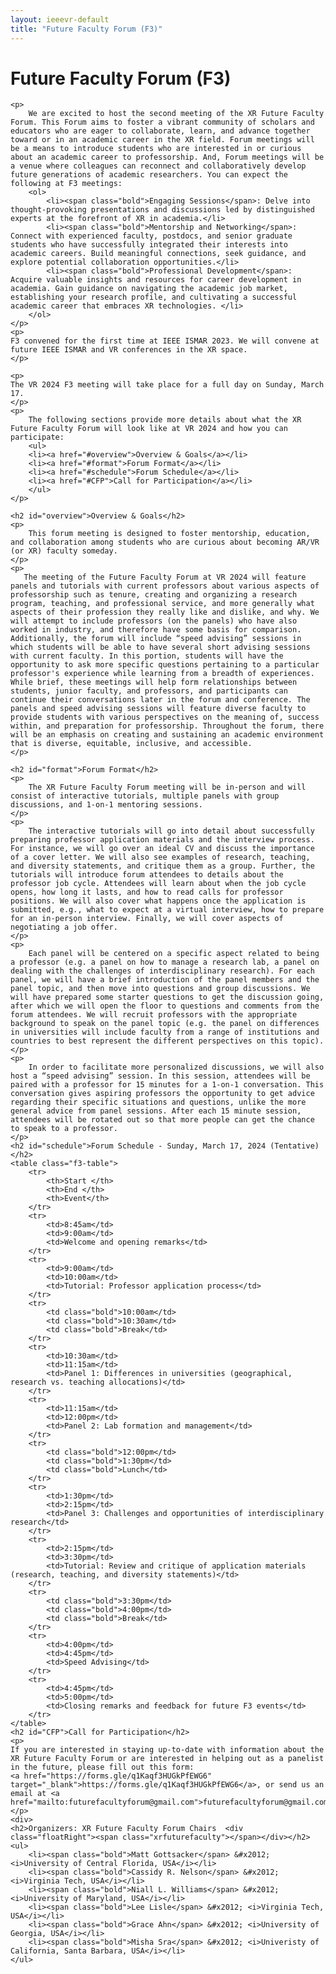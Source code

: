 ```yaml
---
layout: ieeevr-default
title: "Future Faculty Forum (F3)"
---
```

<script type="text/javascript">  

    $(document).ready(function(){
		var email = ""; 
		var domain = "ieeevr.org"; 

		email = "xrfuturefaculty2024"; 		
		$(".xrfuturefaculty").html("<span class='text-nowrap'><a href=javascript:location='" + "mail" + "to:" + email + "@" + domain + "'><i class='fas fa-fw fa-envelope-square emailIconSm' style=''></i><i class='emailTextSm'>" + email + "@" + domain + "</a></i></span>");	
	});
</script>

<div>
    <h1>Future Faculty Forum (F3) <div class="floatRight"><span class="xrfuturefaculty"></span></div></h1>
    
    <p>
        We are excited to host the second meeting of the XR Future Faculty Forum. This Forum aims to foster a vibrant community of scholars and educators who are eager to collaborate, learn, and advance together toward or in an academic career in the XR field. Forum meetings will be a means to introduce students who are interested in or curious about an academic career to professorship. And, Forum meetings will be a venue where colleagues can reconnect and collaboratively develop future generations of academic researchers. You can expect the following at F3 meetings:
        <ol>
            <li><span class="bold">Engaging Sessions</span>: Delve into thought-provoking presentations and discussions led by distinguished experts at the forefront of XR in academia.</li>
            <li><span class="bold">Mentorship and Networking</span>: Connect with experienced faculty, postdocs, and senior graduate students who have successfully integrated their interests into academic careers. Build meaningful connections, seek guidance, and explore potential collaboration opportunities.</li>
            <li><span class="bold">Professional Development</span>: Acquire valuable insights and resources for career development in academia. Gain guidance on navigating the academic job market, establishing your research profile, and cultivating a successful academic career that embraces XR technologies. </li>
        </ol>
    </p>
    <p>
    F3 convened for the first time at IEEE ISMAR 2023. We will convene at future IEEE ISMAR and VR conferences in the XR space.
    </p>
    
    <p>
    The VR 2024 F3 meeting will take place for a full day on Sunday, March 17.
    </p>
    <p>
        The following sections provide more details about what the XR Future Faculty Forum will look like at VR 2024 and how you can participate:
        <ul>
        <li><a href="#overview">Overview & Goals</a></li>
        <li><a href="#format">Forum Format</a></li>
        <li><a href="#schedule">Forum Schedule</a></li>
        <li><a href="#CFP">Call for Participation</a></li>
        </ul>
    </p>

    <h2 id="overview">Overview & Goals</h2>
    <p>
        This forum meeting is designed to foster mentorship, education, and collaboration among students who are curious about becoming AR/VR (or XR) faculty someday.
    </p>
    <p> 
       The meeting of the Future Faculty Forum at VR 2024 will feature panels and tutorials with current professors about various aspects of professorship such as tenure, creating and organizing a research program, teaching, and professional service, and more generally what aspects of their profession they really like and dislike, and why. We will attempt to include professors (on the panels) who have also worked in industry, and therefore have some basis for comparison. Additionally, the forum will include “speed advising” sessions in which students will be able to have several short advising sessions with current faculty. In this portion, students will have the opportunity to ask more specific questions pertaining to a particular professor's experience while learning from a breadth of experiences. While brief, these meetings will help form relationships between students, junior faculty, and professors, and participants can continue their conversations later in the forum and conference. The panels and speed advising sessions will feature diverse faculty to provide students with various perspectives on the meaning of, success within, and preparation for professorship. Throughout the forum, there will be an emphasis on creating and sustaining an academic environment that is diverse, equitable, inclusive, and accessible.
    </p>

    <h2 id="format">Forum Format</h2>
    <p>
        The XR Future Faculty Forum meeting will be in-person and will consist of interactive tutorials, multiple panels with group discussions, and 1-on-1 mentoring sessions.
    </p>
    <p>
        The interactive tutorials will go into detail about successfully preparing professor application materials and the interview process. For instance, we will go over an ideal CV and discuss the importance of a cover letter. We will also see examples of research, teaching, and diversity statements, and critique them as a group. Further, the tutorials will introduce forum attendees to details about the professor job cycle. Attendees will learn about when the job cycle opens, how long it lasts, and how to read calls for professor positions. We will also cover what happens once the application is submitted, e.g., what to expect at a virtual interview, how to prepare for an in-person interview. Finally, we will cover aspects of negotiating a job offer.
    </p>
    <p>
        Each panel will be centered on a specific aspect related to being a professor (e.g. a panel on how to manage a research lab, a panel on dealing with the challenges of interdisciplinary research). For each panel, we will have a brief introduction of the panel members and the panel topic, and then move into questions and group discussions. We will have prepared some starter questions to get the discussion going, after which we will open the floor to questions and comments from the forum attendees. We will recruit professors with the appropriate background to speak on the panel topic (e.g. the panel on differences in universities will include faculty from a range of institutions and countries to best represent the different perspectives on this topic).
    </p>
    <p>
        In order to facilitate more personalized discussions, we will also host a “speed advising” session. In this session, attendees will be paired with a professor for 15 minutes for a 1-on-1 conversation. This conversation gives aspiring professors the opportunity to get advice regarding their specific situations and questions, unlike the more general advice from panel sessions. After each 15 minute session, attendees will be rotated out so that more people can get the chance to speak to a professor.
    </p>
    <h2 id="schedule">Forum Schedule - Sunday, March 17, 2024 (Tentative)</h2>    
    <table class="f3-table">
        <tr>
            <th>Start </th>
            <th>End </th>				
            <th>Event</th>
        </tr>
        <tr>
            <td>8:45am</td>
            <td>9:00am</td>
            <td>Welcome and opening remarks</td>
        </tr>
        <tr>
            <td>9:00am</td>
            <td>10:00am</td>
            <td>Tutorial: Professor application process</td>
        </tr>
        <tr>
            <td class="bold">10:00am</td>
            <td class="bold">10:30am</td>
            <td class="bold">Break</td>
        </tr>
        <tr>
            <td>10:30am</td>
            <td>11:15am</td>
            <td>Panel 1: Differences in universities (geographical, research vs. teaching allocations)</td>
        </tr>
        <tr>
            <td>11:15am</td>
            <td>12:00pm</td>
            <td>Panel 2: Lab formation and management</td>
        </tr>
        <tr>
            <td class="bold">12:00pm</td>
            <td class="bold">1:30pm</td>
            <td class="bold">Lunch</td>
        </tr>
        <tr>
            <td>1:30pm</td>
            <td>2:15pm</td>
            <td>Panel 3: Challenges and opportunities of interdisciplinary research</td>
        </tr>
        <tr>
            <td>2:15pm</td>
            <td>3:30pm</td>
            <td>Tutorial: Review and critique of application materials (research, teaching, and diversity statements)</td>
        </tr>
        <tr>
            <td class="bold">3:30pm</td>
            <td class="bold">4:00pm</td>
            <td class="bold">Break</td>
        </tr>
        <tr>
            <td>4:00pm</td>
            <td>4:45pm</td>
            <td>Speed Advising</td>
        </tr>
        <tr>
            <td>4:45pm</td>
            <td>5:00pm</td>
            <td>Closing remarks and feedback for future F3 events</td>
        </tr>
    </table>
    <h2 id="CFP">Call for Participation</h2>
    <p>
    If you are interested in staying up-to-date with information about the XR Future Faculty Forum or are interested in helping out as a panelist in the future, please fill out this form:
    <a href="https://forms.gle/q1Kaqf3HUGkPfEWG6" target="_blank">https://forms.gle/q1Kaqf3HUGkPfEWG6</a>, or send us an email at <a href="mailto:futurefacultyforum@gmail.com">futurefacultyforum@gmail.com</a>.
    </p>
    <div>
	<h2>Organizers: XR Future Faculty Forum Chairs  <div class="floatRight"><span class="xrfuturefaculty"></span></div></h2>
	<ul>
		<li><span class="bold">Matt Gottsacker</span> &#x2012; <i>University of Central Florida, USA</i></li>
		<li><span class="bold">Cassidy R. Nelson</span> &#x2012; <i>Virginia Tech, USA</i></li>
		<li><span class="bold">Niall L. Williams</span> &#x2012; <i>University of Maryland, USA</i></li>
		<li><span class="bold">Lee Lisle</span> &#x2012; <i>Virginia Tech, USA</i></li>		
		<li><span class="bold">Grace Ahn</span> &#x2012; <i>University of Georgia, USA</i></li>
		<li><span class="bold">Misha Sra</span> &#x2012; <i>Univeristy of California, Santa Barbara, USA</i></li>
	</ul>
</div>
   
    
</div>